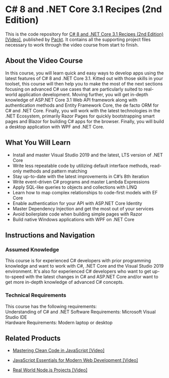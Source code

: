 # C# 8 and .NET Core 3.1 Recipes (2nd Edition)
This is the code repository for [C# 8 and .NET Core 3.1 Recipes (2nd Edition) [Video]](Website), published by [Packt](https://www.packtpub.com/?utm_source=github). It contains all the supporting project files necessary to work through the video course from start to finish.



## About the Video Course
In this course, you will learn quick and easy ways to develop apps using the latest features of C# 8 and .NET Core 3.1. Kitted out with those skills in your toolset, this course will then help you to make the most of the next sections focusing on advanced C# use cases that are particularly suited to real-world application development.
Moving further, you will get in-depth knowledge of ASP.NET Core 3.1 Web API framework along with authentication methods and Entity Framework Core, the de facto ORM for C# and .NET Core. Finally, you will work with the latest technologies in the .NET Ecosystem, primarily Razor Pages for quickly bootstrapping smart pages and Blazor for building C# apps for the browser. Finally, you will build a desktop application with WPF and .NET Core.

<H2>What You Will Learn</H2>
<DIV class=book-info-will-learn-text>
<UL>
<LI>Install and master Visual Studio 2019 and the latest, LTS version of .NET Core
<LI>Write less repeatable code by utilizing default interface methods, read-only methods and pattern matching
<LI>Stay up-to-date with the latest improvements in C#’s 8th iteration
<LI>Write event-driven C# programs and master Lambda Expressions
<LI>Apply SQL-like queries to objects and collections with LINQ
<LI>Learn how to map complex relationships to code-first models with EF Core
<LI>Enable authentication for your API with ASP.NET Core Identity
<LI>Master Dependency Injection and get the most out of your services
<LI>Avoid boilerplate code when building simple pages with Razor
<LI>Build native Windows applications with WPF on .NET Core
</LI></UL></DIV>



## Instructions and Navigation
### Assumed Knowledge
This course is for experienced C# developers with prior programming knowledge and want to work with C#, .NET Core and the Visual Studio 2019 environment. It's also for experienced C# developers who want to get up-to-speed with the latest changes in C# and ASP.NET Core and/or want to get more in-depth knowledge of advanced C# concepts.


### Technical Requirements
This course has the following requirements:<br/>
Understanding of C# and .NET
Software Requirements: Microsoft Visual Studio IDE <br/>
Hardware Requirements: Modern laptop or desktop <br/> 








## Related Products
* [Mastering Clean Code in JavaScript [Video]](https://www.packtpub.com/application-development/mastering-clean-code-javascript-video)


* [JavaScript Essentials for Modern Web Development [Video]](https://www.packtpub.com/web-development/javascript-essentials-for-modern-web-development-video)


* [Real World Node.js Projects [Video]](https://www.packtpub.com/web-development/real-world-nodejs-projects-video)
